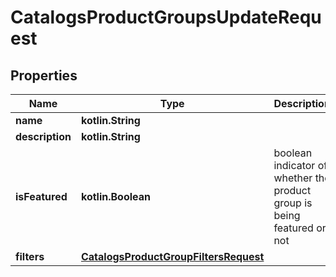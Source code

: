 
# CatalogsProductGroupsUpdateRequest

## Properties
| Name | Type | Description | Notes |
| ------------ | ------------- | ------------- | ------------- |
| **name** | **kotlin.String** |  |  [optional] |
| **description** | **kotlin.String** |  |  [optional] |
| **isFeatured** | **kotlin.Boolean** | boolean indicator of whether the product group is being featured or not |  [optional] |
| **filters** | [**CatalogsProductGroupFiltersRequest**](CatalogsProductGroupFiltersRequest.md) |  |  [optional] |



